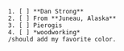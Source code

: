      1. [ ] **Dan Strong**
     2. [ ] From **Juneau, Alaska**
     3. [ ] Pierogis
     4. [ ] *woodworking*
     /should add my favorite color.
